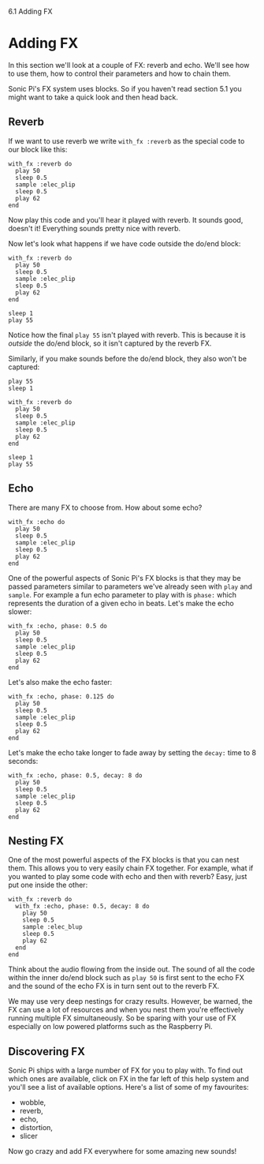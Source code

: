 6.1 Adding FX

# Adding FX

In this section we'll look at a couple of FX: reverb and echo. We'll
see how to use them, how to control their parameters and how to chain
them.

Sonic Pi's FX system uses blocks. So if you haven't read section 5.1 you
might want to take a quick look and then head back.

## Reverb

If we want to use reverb we write `with_fx :reverb` as the special code
to our block like this:

```
with_fx :reverb do
  play 50
  sleep 0.5
  sample :elec_plip
  sleep 0.5
  play 62
end
```

Now play this code and you'll hear it played with reverb. It sounds
good, doesn't it! Everything sounds pretty nice with reverb.

Now let's look what happens if we have code outside the do/end block:

```
with_fx :reverb do
  play 50
  sleep 0.5
  sample :elec_plip
  sleep 0.5
  play 62
end

sleep 1
play 55
```

Notice how the final `play 55` isn't played with reverb. This is because
it is *outside* the do/end block, so it isn't captured by the reverb FX.

Similarly, if you make sounds before the do/end block, they also won't
be captured:

```
play 55
sleep 1

with_fx :reverb do
  play 50
  sleep 0.5
  sample :elec_plip
  sleep 0.5
  play 62
end

sleep 1
play 55
```

## Echo

There are many FX to choose from. How about some echo?

```
with_fx :echo do
  play 50
  sleep 0.5
  sample :elec_plip
  sleep 0.5
  play 62
end
```

One of the powerful aspects of Sonic Pi's FX blocks is that they may be
passed parameters similar to parameters we've already seen with `play`
and `sample`. For example a fun echo parameter to play with is `phase:`
which represents the duration of a given echo in beats. Let's make the
echo slower:

```
with_fx :echo, phase: 0.5 do
  play 50
  sleep 0.5
  sample :elec_plip
  sleep 0.5
  play 62
end
```

Let's also make the echo faster:

```
with_fx :echo, phase: 0.125 do
  play 50
  sleep 0.5
  sample :elec_plip
  sleep 0.5
  play 62
end
```

Let's make the echo take longer to fade away by setting the `decay:`
time to 8 seconds:

```
with_fx :echo, phase: 0.5, decay: 8 do
  play 50
  sleep 0.5
  sample :elec_plip
  sleep 0.5
  play 62
end
```

## Nesting FX

One of the most powerful aspects of the FX blocks is that you can nest
them. This allows you to very easily chain FX together. For example,
what if you wanted to play some code with echo and then with reverb?
Easy, just put one inside the other:

```
with_fx :reverb do
  with_fx :echo, phase: 0.5, decay: 8 do
    play 50
    sleep 0.5
    sample :elec_blup
    sleep 0.5
    play 62
  end
end
```

Think about the audio flowing from the inside out. The sound of all
the code within the inner do/end block such as `play 50` is first sent
to the echo FX and the sound of the echo FX is in turn sent out to the
reverb FX.

We may use very deep nestings for crazy results. However, be warned, the
FX can use a lot of resources and when you nest them you're effectively
running multiple FX simultaneously. So be sparing with your use of FX
especially on low powered platforms such as the Raspberry Pi.

## Discovering FX

Sonic Pi ships with a large number of FX for you to play with. To find
out which ones are available, click on FX in the far left of this help
system and you'll see a list of available options. Here's a list of
some of my favourites:

* wobble,
* reverb,
* echo,
* distortion,
* slicer

Now go crazy and add FX everywhere for some amazing new sounds!
